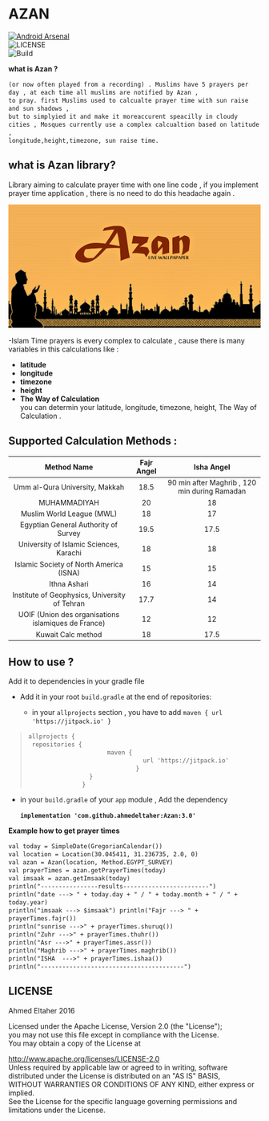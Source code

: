 # AZAN  
  
  
[![Android Arsenal](https://img.shields.io/badge/Android-Time%20Prayer-brightgreen.svg)](https://android-arsenal.com/details/1/5099)  
![LICENSE](https://img.shields.io/badge/License-Apache%20License%20V2.0-brightgreen.svg)  
![Build](https://img.shields.io/badge/Azan-jitpack.io-blue.svg)  
  
  
**what is Azan ?**   
``` The Muslim call to ritual prayer made by a muezzin from the minaret of a mosque  
(or now often played from a recording) . Muslims have 5 prayers per day , at each time all muslims are notified by Azan ,  
to pray. first Muslims used to calcualte prayer time with sun raise and sun shadows ,  
but to simplyied it and make it moreaccurent speacilly in cloudy cities , Mosques currently use a complex calcualtion based on latitude ,  
longitude,height,timezone, sun raise time.
```
  
  
  
## what is Azan library?  
  
Library aiming to calculate prayer time with one line code , if you implement prayer time application , there is no need to do this headache again .  
  
![Azan](./azan-preview.png)  
  
-Islam Time prayers is every complex to calculate , cause there is many variables in this calculations like :  
  
- **latitude**  
- **longitude**  
- **timezone**  
- **height**  
- **The Way of Calculation**   
you can determin your latitude, longitude, timezone, height, The Way of Calculation .  
  
  
## Supported Calculation Methods :  
  
| Method Name                                          | Fajr Angel           | Isha Angel                                    |  
|:----------------------------------------------------:|:--------------------:|:---------------------------------------------:|  
| Umm al-Qura University, Makkah                       | 18.5                 | 90 min after Maghrib , 120 min during Ramadan |  
| MUHAMMADIYAH                                         | 20                   | 18                                            |  
| Muslim World League (MWL)                            | 18                   | 17                                            |  
| Egyptian General Authority of Survey                 | 19.5                 | 17.5                                          |  
| University of Islamic Sciences, Karachi              | 18                   | 18                                            |  
| Islamic Society of North America (ISNA)              | 15                   | 15                                            |  
| Ithna Ashari                                         | 16                      | 14                                            |  
| Institute of Geophysics, University of Tehran        | 17.7                 | 14                                            |  
| UOIF (Union des organisations islamiques de France)  | 12                   | 12                                            |  
| Kuwait Calc method                                   | 18                   | 17.5                                          |  
  
  
## How to use ?  
  
Add it to dependencies in your gradle file   
  
- Add it in your root `build.gradle` at the end of repositories:  
  
  - in your `allprojects` section , you have to add  `maven { url 'https://jitpack.io' }`   

>     allprojects {  
>      repositories { 
>                           maven { 
>                                     url 'https://jitpack.io' 
> 			                        }
> 			           }
> 			         }

 - in your `build.gradle` of your `app` module , Add the dependency
 
	**`implementation 'com.github.ahmedeltaher:Azan:3.0'`**
   

**Example how to get prayer times**  
  
 
``` 
val today = SimpleDate(GregorianCalendar())
val location = Location(30.045411, 31.236735, 2.0, 0)
val azan = Azan(location, Method.EGYPT_SURVEY)
val prayerTimes = azan.getPrayerTimes(today)
val imsaak = azan.getImsaak(today) 
println("----------------results------------------------") 
println("date ---> " + today.day + " / " + today.month + " / " + today.year)
println("imsaak ---> $imsaak") println("Fajr ---> " + prayerTimes.fajr()) 
println("sunrise --->" + prayerTimes.shuruq())
println("Zuhr --->" + prayerTimes.thuhr())
println("Asr --->" + prayerTimes.assr()) 
println("Maghrib --->" + prayerTimes.maghrib())
println("ISHA  --->" + prayerTimes.ishaa())
println("----------------------------------------") 
``` 





## LICENSE  
  
Ahmed Eltaher 2016  
  
Licensed under the Apache License, Version 2.0 (the "License");  
you may not use this file except in compliance with the License.  
You may obtain a copy of the License at  
  
 http://www.apache.org/licenses/LICENSE-2.0  
Unless required by applicable law or agreed to in writing, software  
distributed under the License is distributed on an "AS IS" BASIS,  
WITHOUT WARRANTIES OR CONDITIONS OF ANY KIND, either express or implied.  
See the License for the specific language governing permissions and  
limitations under the License.
